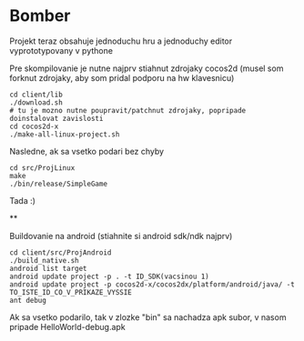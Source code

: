 Bomber
======

Projekt teraz obsahuje jednoduchu hru a jednoduchy editor vyprototypovany v pythone


Pre skompilovanie je nutne najprv stiahnut zdrojaky cocos2d (musel som forknut zdrojaky, aby som pridal podporu na hw klavesnicu)

    cd client/lib
    ./download.sh
    # tu je mozno nutne poupravit/patchnut zdrojaky, popripade doinstalovat zavislosti
    cd cocos2d-x
    ./make-all-linux-project.sh 

Nasledne, ak sa vsetko podari bez chyby

    cd src/ProjLinux
    make
    ./bin/release/SimpleGame

Tada :)

**

Buildovanie na android (stiahnite si android sdk/ndk najprv)

    cd client/src/ProjAndroid
    ./build_native.sh
    android list target
    android update project -p . -t ID_SDK(vacsinou 1)
    android update project -p cocos2d-x/cocos2dx/platform/android/java/ -t TO_ISTE_ID_CO_V_PRIKAZE_VYSSIE
    ant debug

Ak sa vsetko podarilo, tak v zlozke "bin" sa nachadza apk subor, v nasom pripade HelloWorld-debug.apk
